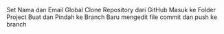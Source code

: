 Set Nama dan Email Global
Clone Repository dari GitHub
Masuk ke Folder Project
Buat dan Pindah ke Branch Baru
mengedit file
commit dan push ke branch
